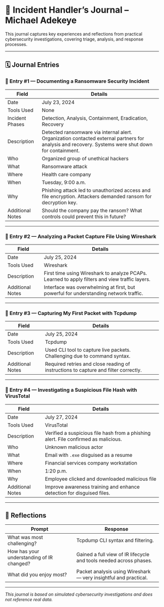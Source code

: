 # 📘 Incident Handler’s Journal – Michael Adekeye

This journal captures key experiences and reflections from practical cybersecurity investigations, covering triage, analysis, and response processes.

---

## 🗓️ Journal Entries

### 🧾 Entry #1 — Documenting a Ransomware Security Incident

| Field              | Details |
|--------------------|---------|
| Date               | July 23, 2024 |
| Tools Used         | None |
| Incident Phases    | Detection, Analysis, Containment, Eradication, Recovery |
| Description        | Detected ransomware via internal alert. Organization contacted external partners for analysis and recovery. Systems were shut down for containment. |
| Who                | Organized group of unethical hackers |
| What               | Ransomware attack |
| Where              | Health care company |
| When               | Tuesday, 9:00 a.m. |
| Why                | Phishing attack led to unauthorized access and file encryption. Attackers demanded ransom for decryption key. |
| Additional Notes   | Should the company pay the ransom? What controls could prevent this in future? |

---

### 🧾 Entry #2 — Analyzing a Packet Capture File Using Wireshark

| Field              | Details |
|--------------------|---------|
| Date               | July 25, 2024 |
| Tools Used         | Wireshark |
| Description        | First time using Wireshark to analyze PCAPs. Learned to apply filters and view traffic layers. |
| Additional Notes   | Interface was overwhelming at first, but powerful for understanding network traffic. |

---

### 🧾 Entry #3 — Capturing My First Packet with Tcpdump

| Field              | Details |
|--------------------|---------|
| Date               | July 25, 2024 |
| Tools Used         | Tcpdump |
| Description        | Used CLI tool to capture live packets. Challenging due to command syntax. |
| Additional Notes   | Required retries and close reading of instructions to capture and filter correctly. |

---

### 🧾 Entry #4 — Investigating a Suspicious File Hash with VirusTotal

| Field              | Details |
|--------------------|---------|
| Date               | July 27, 2024 |
| Tools Used         | VirusTotal |
| Description        | Verified a suspicious file hash from a phishing alert. File confirmed as malicious. |
| Who                | Unknown malicious actor |
| What               | Email with `.exe` disguised as a resume |
| Where              | Financial services company workstation |
| When               | 1:20 p.m. |
| Why                | Employee clicked and downloaded malicious file |
| Additional Notes   | Improve awareness training and enhance detection for disguised files. |

---

## 🧠 Reflections

| Prompt | Response |
|--------|----------|
| What was most challenging? | Tcpdump CLI syntax and filtering. |
| How has your understanding of IR changed? | Gained a full view of IR lifecycle and tools needed across phases. |
| What did you enjoy most? | Packet analysis using Wireshark — very insightful and practical. |

---

_This journal is based on simulated cybersecurity investigations and does not reference real data._